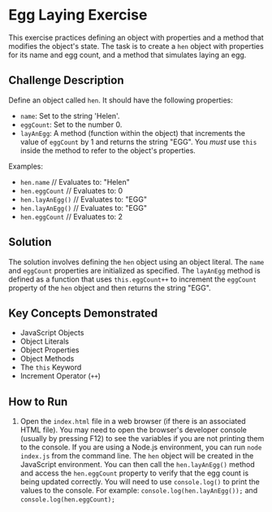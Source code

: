# Egg Laying Exercise

This exercise practices defining an object with properties and a method that modifies the object's state. The task is to create a `hen` object with properties for its name and egg count, and a method that simulates laying an egg.

## Challenge Description

Define an object called `hen`. It should have the following properties:

*   `name`: Set to the string 'Helen'.
*   `eggCount`: Set to the number 0.
*   `layAnEgg`: A method (function within the object) that increments the value of `eggCount` by 1 and returns the string "EGG".  You *must* use `this` inside the method to refer to the object's properties.

Examples:

*   `hen.name`       // Evaluates to: "Helen"
*   `hen.eggCount`   // Evaluates to: 0
*   `hen.layAnEgg()` // Evaluates to: "EGG"
*   `hen.layAnEgg()` // Evaluates to: "EGG"
*   `hen.eggCount`   // Evaluates to: 2

## Solution

The solution involves defining the `hen` object using an object literal. The `name` and `eggCount` properties are initialized as specified. The `layAnEgg` method is defined as a function that uses `this.eggCount++` to increment the `eggCount` property of the `hen` object and then returns the string "EGG".

## Key Concepts Demonstrated

*   JavaScript Objects
*   Object Literals
*   Object Properties
*   Object Methods
*   The `this` Keyword
*   Increment Operator (`++`)

## How to Run

1.  Open the `index.html` file in a web browser (if there is an associated HTML file). You may need to open the browser's developer console (usually by pressing F12) to see the variables if you are not printing them to the console. If you are using a Node.js environment, you can run `node index.js` from the command line. The `hen` object will be created in the JavaScript environment. You can then call the `hen.layAnEgg()` method and access the `hen.eggCount` property to verify that the egg count is being updated correctly. You will need to use `console.log()` to print the values to the console. For example:  `console.log(hen.layAnEgg());` and `console.log(hen.eggCount);`